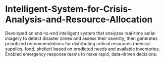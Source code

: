 # Intelligent-System-for-Crisis-Analysis-and-Resource-Allocation
Developed an end-to-end intelligent system that analyzes real-time aerial imagery to detect disaster zones and assess their severity, then generates prioritized recommendations for distributing critical resources (medical supplies, food, shelter) based on predicted needs and available inventories. Enabled emergency response teams to make rapid, data-driven decisions.
